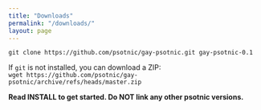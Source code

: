 ```yaml
---
title: "Downloads"
permalink: "/downloads/"
layout: page
---
```

```git clone https://github.com/psotnic/gay-psotnic.git gay-psotnic-0.1```

If ```git``` is not installed, you can download a ZIP:<br>
```wget https://github.com/psotnic/gay-psotnic/archive/refs/heads/master.zip```

**Read INSTALL to get started. Do NOT link any other psotnic versions.**
